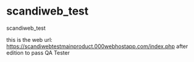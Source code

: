 # scandiweb_test
scandiweb_test

this is the web url: https://scandiwebtestmainproduct.000webhostapp.com/index.php after edition to pass QA Tester
